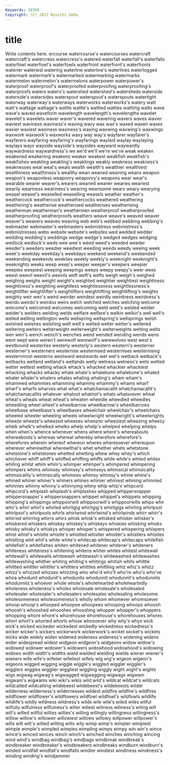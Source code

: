 ```yaml
---
Keywords: 18398 
Copyright: (C) 2017 Ryuichi Ueda
---
```


# title

Write contents here.
ercourse watercourse's watercourses watercraft watercraft's watercress watercress's watered waterfall waterfall's
waterfalls waterfowl waterfowl's waterfowls waterfront waterfront's waterfronts waterier wateriest watering
waterline waterline's waterlines waterlogged watermark watermark's watermarked watermarking watermarks watermelon
watermelon's watermelons waterpower waterpower's waterproof waterproof's waterproofed waterproofing waterproofing's waterproofs
waters waters's watershed watershed's watersheds waterside waterside's watersides waterspout waterspout's
waterspouts watertight waterway waterway's waterways waterworks waterworks's watery watt watt's
wattage wattage's wattle wattle's wattled wattles wattling watts wave wave's
waved waveform wavelength wavelength's wavelengths wavelet wavelet's wavelets waver waver's
wavered wavering wavers waves wavier waviest waviness waviness's waving wavy
wax wax's waxed waxen waxes waxier waxiest waxiness waxiness's waxing
waxwing waxwing's waxwings waxwork waxwork's waxworks waxy way way's wayfarer
wayfarer's wayfarers wayfaring wayfaring's wayfarings waylaid waylay waylaying waylays ways
wayside wayside's waysides wayward waywardly waywardness waywardness's we we'd we'll
we're we've weak weaken weakened weakening weakens weaker weakest weakfish
weakfish's weakfishes weakling weakling's weaklings weakly weakness weakness's weaknesses weal
weal's weals wealth wealth's wealthier wealthiest wealthiness wealthiness's wealthy wean
weaned weaning weans weapon weapon's weaponless weaponry weaponry's weapons wear
wear's wearable wearer wearer's wearers wearied wearier wearies weariest wearily
weariness weariness's wearing wearisome wears weary wearying weasel weasel's weaselled
weaselling weasels weather weather's weathercock weathercock's weathercocks weathered weathering weathering's
weatherise weatherised weatherises weatherising weatherman weatherman's weathermen weatherproof weatherproofed weatherproofing
weatherproofs weathers weave weave's weaved weaver weaver's weavers weaves weaving
web web's webbed webbing webbing's webmaster webmaster's webmasters webmistress webmistress's
webmistresses webs website website's websites wed wedded wedder wedding wedding's
weddings wedge wedge's wedged wedges wedging wedlock wedlock's weds wee
wee's weed weed's weeded weeder weeder's weeders weedier weediest weeding
weeds weedy weeing week week's weekday weekday's weekdays weekend weekend's
weekended weekending weekends weeklies weekly weekly's weeknight weeknight's weeknights weeks
weep weep's weeper weeper's weepers weepier weepies weepiest weeping weepings
weeps weepy weepy's weer wees weest weevil weevil's weevils weft
weft's wefts weigh weigh's weighed weighing weighs weight weight's weighted
weightier weightiest weightiness weightiness's weighting weightless weightlessness weightlessness's weightlifter weightlifter's
weightlifters weightlifting weightlifting's weights weighty weir weir's weird weirder weirdest
weirdly weirdness weirdness's weirdo weirdo's weirdos weirs welch welched welches
welching welcome welcome's welcomed welcomes welcoming weld weld's welded welder
welder's welders welding welds welfare welfare's welkin welkin's well well's
welled welling wellington wells wellspring wellspring's wellsprings welsh welshed welshes
welshing welt welt's welted welter welter's weltered weltering welters welterweight
welterweight's welterweights welting welts wen wen's wench wench's wenches wend
wended wending wends wens went wept were weren't werewolf werewolf's
werewolves west west's westbound westerlies westerly westerly's western western's westerner
westerner's westerners westernise westernised westernises westernising westernmost westerns westward westwards
wet wet's wetback wetback's wetbacks wetland wetland's wetlands wetly wetness
wetness's wets wetted wetter wettest wetting whack whack's whacked whackier
whackiest whacking whacks whacky whale whale's whalebone whalebone's whaled whaler
whaler's whalers whales whaling whaling's wham wham's whammed whammies whamming
whammy whammy's whams wharf wharf's wharfs wharves what what's whatchamacallit
whatchamacallit's whatchamacallits whatever whatnot whatnot's whats whatsoever wheal wheal's wheals
wheat wheat's wheaten wheedle wheedled wheedles wheedling wheel wheel's wheelbarrow
wheelbarrow's wheelbarrows wheelbase wheelbase's wheelbases wheelchair wheelchair's wheelchairs wheeled wheeler
wheeling wheels wheelwright wheelwright's wheelwrights wheeze wheeze's wheezed wheezes wheezier
wheeziest wheezing wheezy whelk whelk's whelked whelks whelp whelp's whelped
whelping whelps when when's whence whenever whens where where's whereabouts
whereabouts's whereas whereat whereby wherefore wherefore's wherefores wherein whereof whereon
wheres wheresoever whereupon wherever wherewithal wherewithal's whet whether whets whetstone
whetstone's whetstones whetted whetting whew whey whey's which whichever whiff
whiff's whiffed whiffing whiffs while while's whiled whiles whiling whilst
whim whim's whimper whimper's whimpered whimpering whimpers whims whimsey whimsey's
whimseys whimsical whimsicality whimsicality's whimsically whimsies whimsy whimsy's whine whine's
whined whiner whiner's whiners whines whinier whiniest whining whinnied whinnies
whinny whinny's whinnying whiny whip whip's whipcord whipcord's whiplash whiplash's
whiplashes whipped whippersnapper whippersnapper's whippersnappers whippet whippet's whippets whipping whipping's
whippings whippoorwill whippoorwill's whippoorwills whips whir whir's whirl whirl's whirled
whirligig whirligig's whirligigs whirling whirlpool whirlpool's whirlpools whirls whirlwind whirlwind's
whirlwinds whirr whirr's whirred whirring whirrs whirs whisk whisk's whisked
whisker whisker's whiskered whiskers whiskey whiskey's whiskeys whiskies whisking whisks
whisky whisky's whiskys whisper whisper's whispered whispering whispers whist whist's
whistle whistle's whistled whistler whistler's whistlers whistles whistling whit whit's
white white's whitecap whitecap's whitecaps whitefish whitefish's whitefishes whiten whitened
whitener whitener's whiteners whiteness whiteness's whitening whitens whiter whites whitest
whitewall whitewall's whitewalls whitewash whitewash's whitewashed whitewashes whitewashing whither whiting
whiting's whitings whitish whits whittle whittled whittler whittler's whittlers whittles
whittling whiz whiz's whizz whizz's whizzed whizzes whizzing who who'd
who'll who're who's who've whoa whodunit whodunit's whodunits whodunnit whodunnit's
whodunnits whodunnits's whoever whole whole's wholehearted wholeheartedly wholeness wholeness's wholes
wholesale wholesale's wholesaled wholesaler wholesaler's wholesalers wholesales wholesaling wholesome wholesomeness
wholesomeness's wholly whom whomever whomsoever whoop whoop's whooped whoopee whoopees
whooping whoops whoosh whoosh's whooshed whooshes whooshing whopper whopper's whoppers
whopping whore whore's whorehouse whorehouse's whorehouses whores whorl whorl's whorled
whorls whose whosoever why why's whys wick wick's wicked wickeder
wickedest wickedly wickedness wickedness's wicker wicker's wickers wickerwork wickerwork's wicket
wicket's wickets wicks wide widely widen widened wideness wideness's widening
widens wider widespread widest widgeon widgeon's widgeons widow widow's widowed
widower widower's widowers widowhood widowhood's widowing widows width width's widths
wield wielded wielding wields wiener wiener's wieners wife wife's wifelier
wifeliest wifely wig wig's wigeon wigeon's wigeons wigged wigging wiggle
wiggle's wiggled wiggler wiggler's wigglers wiggles wigglier wiggliest wiggling wiggly
wight wight's wights wigs wigwag wigwag's wigwagged wigwagging wigwags wigwam
wigwam's wigwams wiki wiki's wikis wild wild's wildcat wildcat's wildcats
wildcatted wildcatting wildebeest wildebeest's wildebeests wilder wilderness wilderness's wildernesses wildest
wildfire wildfire's wildfires wildflower wildflower's wildflowers wildfowl wildfowl's wildfowls wildlife
wildlife's wildly wildness wildness's wilds wile wile's wiled wiles wilful
wilfully wilfulness wilfulness's wilier wiliest wiliness wiliness's wiling will will's
willed willful willies willies's willing willingly willingness willingness's willow willow's
willowier willowiest willows willowy willpower willpower's wills wilt wilt's wilted
wilting wilts wily wimp wimp's wimpier wimpiest wimple wimple's wimpled
wimples wimpling wimps wimpy win win's wince wince's winced winces
winch winch's winched winches winching wincing wind wind's windbag windbag's
windbags windbreak windbreak's windbreaker windbreaker's windbreakers windbreaks windburn windburn's winded
windfall windfall's windfalls windier windiest windiness windiness's winding winding's windjammer
